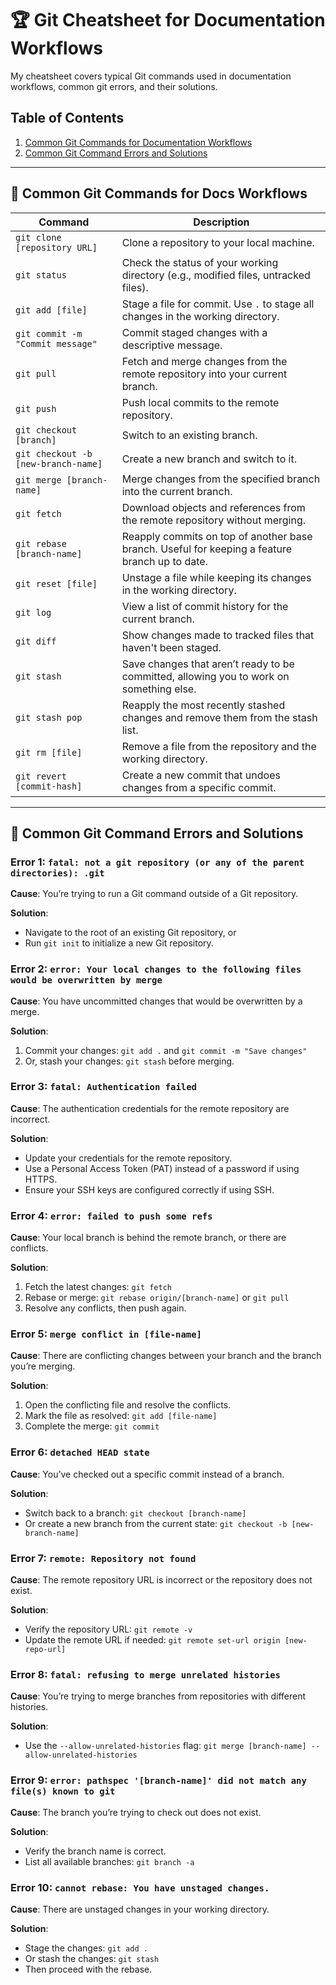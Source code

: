 # 🏆 Git Cheatsheet for Documentation Workflows 

My cheatsheet covers typical Git commands used in documentation workflows, common git errors, and their solutions.

## Table of Contents
1. [Common Git Commands for Documentation Workflows](#common-git-commands-for-documentation-workflows)
2. [Common Git Command Errors and Solutions](#common-git-command-errors-and-solutions)

---

## 🧠 Common Git Commands for Docs Workflows 

| Command                                  | Description                                                                                   |
|------------------------------------------|-----------------------------------------------------------------------------------------------|
| `git clone [repository URL]`             | Clone a repository to your local machine.                                                      |
| `git status`                             | Check the status of your working directory (e.g., modified files, untracked files).            |
| `git add [file]`                         | Stage a file for commit. Use `.` to stage all changes in the working directory.                |
| `git commit -m "Commit message"`         | Commit staged changes with a descriptive message.                                              |
| `git pull`                               | Fetch and merge changes from the remote repository into your current branch.                   |
| `git push`                               | Push local commits to the remote repository.                                                   |
| `git checkout [branch]`                  | Switch to an existing branch.                                                                  |
| `git checkout -b [new-branch-name]`      | Create a new branch and switch to it.                                                          |
| `git merge [branch-name]`                | Merge changes from the specified branch into the current branch.                               |
| `git fetch`                              | Download objects and references from the remote repository without merging.                    |
| `git rebase [branch-name]`               | Reapply commits on top of another base branch. Useful for keeping a feature branch up to date. |
| `git reset [file]`                       | Unstage a file while keeping its changes in the working directory.                             |
| `git log`                                | View a list of commit history for the current branch.                                          |
| `git diff`                               | Show changes made to tracked files that haven't been staged.                                   |
| `git stash`                              | Save changes that aren’t ready to be committed, allowing you to work on something else.        |
| `git stash pop`                          | Reapply the most recently stashed changes and remove them from the stash list.                 |
| `git rm [file]`                          | Remove a file from the repository and the working directory.                                   |
| `git revert [commit-hash]`               | Create a new commit that undoes changes from a specific commit.                                |

---

## 🤯 Common Git Command Errors and Solutions

### Error 1: `fatal: not a git repository (or any of the parent directories): .git`
**Cause**: You’re trying to run a Git command outside of a Git repository.

**Solution**:
- Navigate to the root of an existing Git repository, or
- Run `git init` to initialize a new Git repository.

### Error 2: `error: Your local changes to the following files would be overwritten by merge`
**Cause**: You have uncommitted changes that would be overwritten by a merge.

**Solution**:
1. Commit your changes: `git add .` and `git commit -m "Save changes"`
2. Or, stash your changes: `git stash` before merging.

### Error 3: `fatal: Authentication failed`
**Cause**: The authentication credentials for the remote repository are incorrect.

**Solution**:
- Update your credentials for the remote repository.
- Use a Personal Access Token (PAT) instead of a password if using HTTPS.
- Ensure your SSH keys are configured correctly if using SSH.

### Error 4: `error: failed to push some refs`
**Cause**: Your local branch is behind the remote branch, or there are conflicts.

**Solution**:
1. Fetch the latest changes: `git fetch`
2. Rebase or merge: `git rebase origin/[branch-name]` or `git pull`
3. Resolve any conflicts, then push again.

### Error 5: `merge conflict in [file-name]`
**Cause**: There are conflicting changes between your branch and the branch you’re merging.

**Solution**:
1. Open the conflicting file and resolve the conflicts.
2. Mark the file as resolved: `git add [file-name]`
3. Complete the merge: `git commit`

### Error 6: `detached HEAD state`
**Cause**: You’ve checked out a specific commit instead of a branch.

**Solution**:
- Switch back to a branch: `git checkout [branch-name]`
- Or create a new branch from the current state: `git checkout -b [new-branch-name]`

### Error 7: `remote: Repository not found`
**Cause**: The remote repository URL is incorrect or the repository does not exist.

**Solution**:
- Verify the repository URL: `git remote -v`
- Update the remote URL if needed: `git remote set-url origin [new-repo-url]`

### Error 8: `fatal: refusing to merge unrelated histories`
**Cause**: You’re trying to merge branches from repositories with different histories.

**Solution**:
- Use the `--allow-unrelated-histories` flag: `git merge [branch-name] --allow-unrelated-histories`

### Error 9: `error: pathspec '[branch-name]' did not match any file(s) known to git`
**Cause**: The branch you’re trying to check out does not exist.

**Solution**:
- Verify the branch name is correct.
- List all available branches: `git branch -a`

### Error 10: `cannot rebase: You have unstaged changes.`
**Cause**: There are unstaged changes in your working directory.

**Solution**:
- Stage the changes: `git add .`
- Or stash the changes: `git stash`
- Then proceed with the rebase.


